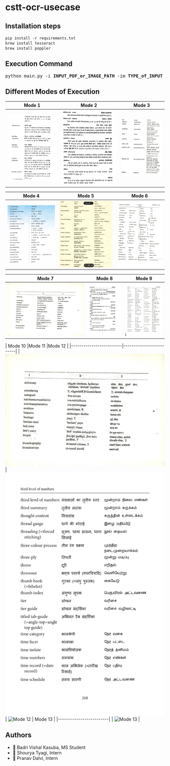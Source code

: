 # cstt-ocr-usecase

## Installation steps


```
pip install -r requirements.txt
brew install tesseract
brew install poppler
```

## Execution Command

<pre>
python main.py -i <strong>INPUT_PDF_or_IMAGE_PATH</strong> -im <strong>TYPE_of_INPUT</strong> -l <strong>LANGUAGE_MODEL</strong> -m <strong>MODE_OF_EXTRACTION</strong> -s <strong>START_PAGE</strong> -e <strong>END_PAGE</strong>
</pre>

## Different Modes of Execution



| Mode 1                  | Mode 2                  | Mode 3                  |
|-------------------------|-------------------------|-------------------------|
| ![Mode 1](data/mode_samples/mode1.png) | ![Mode 2](data/mode_samples/mode2.png) | ![Mode 3](data/mode_samples/mode3.png) |

| Mode 4                 | Mode 5                 | Mode 6                 |
|-------------------------|-------------------------|-------------------------|
| ![Mode 4](data/mode_samples/mode4.png) | ![Mode 5](data/mode_samples/mode5.png) | ![Mode 6](data/mode_samples/mode6.png) |

| Mode 7                 |Mode 8                  |Mode 9                  |
|-------------------------|-------------------------|-------------------------|
| ![Mode 7](data/mode_samples/mode7.png) | ![Mode 8](data/mode_samples/mode8.png) | ![Mode 9](data/mode_samples/mode9.png)

| Mode 10                 |Mode 11                  |Mode 12                  |
|-------------------------|-------------------------|
| ![Mode 7](data/mode_samples/mode7.png) | ![Mode 8](data/mode_samples/mode11.jpg) | ![Mode 12](data/mode_samples/mode12.png)
| Mode 13                 |
|-------------------------|
| ![Mode 13](data/mode_samples/mode13.png) |


## Authors

-  🌺 Badri Vishal Kasuba, MS Student
-  🌺 Shourya Tyagi, Intern
-  🌺 Pranav Dalvi, Intern
